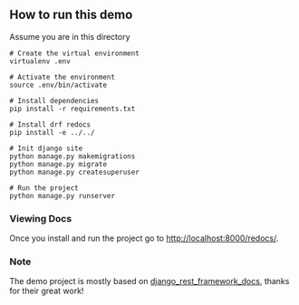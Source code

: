 ## How to run this demo

Assume you are in this directory

    # Create the virtual environment
    virtualenv .env

    # Activate the environment
    source .env/bin/activate

    # Install dependencies
    pip install -r requirements.txt

    # Install drf redocs
    pip install -e ../../

    # Init django site
    python manage.py makemigrations
    python manage.py migrate
    python manage.py createsuperuser

    # Run the project
    python manage.py runserver


### Viewing Docs

Once you install and run the project go to [http://localhost:8000/redocs/](http://localhost:8000/redocs/).


### Note
The demo project is mostly based on [django_rest_framework_docs](https://github.com/manosim/django-rest-framework-docs/), thanks for their great work!
